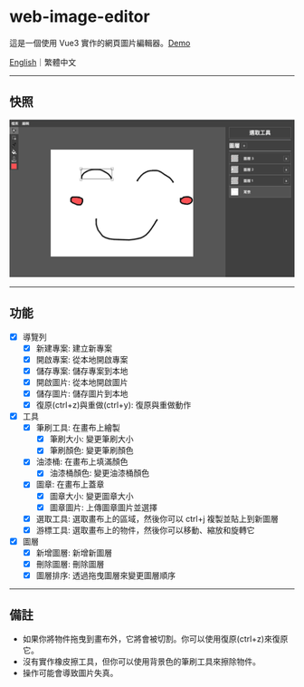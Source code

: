 # web-image-editor

這是一個使用 Vue3 實作的網頁圖片編輯器。[Demo](https://laijunbin.github.io/web-image-editor/)

[English](https://github.com/LaiJunBin/web-image-editor/tree/main#web-image-editor)｜繁體中文

---

## 快照

![snapshot](./docs/images/snapshot.png)

---

## 功能

- [x] 導覽列
  - [x] 新建專案: 建立新專案
  - [x] 開啟專案: 從本地開啟專案
  - [x] 儲存專案: 儲存專案到本地
  - [x] 開啟圖片: 從本地開啟圖片
  - [x] 儲存圖片: 儲存圖片到本地
  - [x] 復原(ctrl+z)與重做(ctrl+y): 復原與重做動作
- [x] 工具
  - [x] 筆刷工具: 在畫布上繪製
    - [x] 筆刷大小: 變更筆刷大小
    - [x] 筆刷顏色: 變更筆刷顏色
  - [x] 油漆桶: 在畫布上填滿顏色
    - [x] 油漆桶顏色: 變更油漆桶顏色
  - [x] 圖章: 在畫布上蓋章
    - [x] 圖章大小: 變更圖章大小
    - [x] 圖章圖片: 上傳圖章圖片並選擇
  - [x] 選取工具: 選取畫布上的區域，然後你可以 ctrl+j 複製並貼上到新圖層
  - [x] 游標工具: 選取畫布上的物件，然後你可以移動、縮放和旋轉它
- [x] 圖層
  - [x] 新增圖層: 新增新圖層
  - [x] 刪除圖層: 刪除圖層
  - [x] 圖層排序: 透過拖曳圖層來變更圖層順序

---

## 備註

- 如果你將物件拖曳到畫布外，它將會被切割。你可以使用復原(ctrl+z)來復原它。
- 沒有實作橡皮擦工具，但你可以使用背景色的筆刷工具來擦除物件。
- 操作可能會導致圖片失真。
